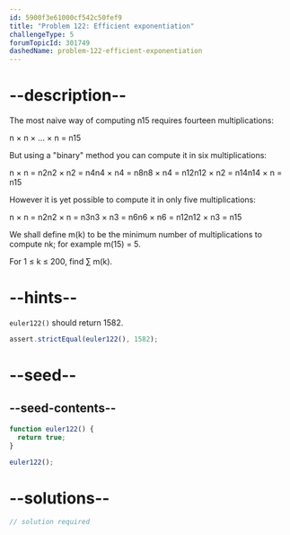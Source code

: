 ```yaml
---
id: 5900f3e61000cf542c50fef9
title: "Problem 122: Efficient exponentiation"
challengeType: 5
forumTopicId: 301749
dashedName: problem-122-efficient-exponentiation
---
```


# --description--

The most naive way of computing n15 requires fourteen multiplications:

n × n × ... × n = n15

But using a "binary" method you can compute it in six multiplications:

n × n = n2n2 × n2 = n4n4 × n4 = n8n8 × n4 = n12n12 × n2 = n14n14 × n = n15

However it is yet possible to compute it in only five multiplications:

n × n = n2n2 × n = n3n3 × n3 = n6n6 × n6 = n12n12 × n3 = n15

We shall define m(k) to be the minimum number of multiplications to compute nk; for example m(15) = 5.

For 1 ≤ k ≤ 200, find ∑ m(k).

# --hints--

`euler122()` should return 1582.

```js
assert.strictEqual(euler122(), 1582);
```

# --seed--

## --seed-contents--

```js
function euler122() {
  return true;
}

euler122();
```

# --solutions--

```js
// solution required
```
